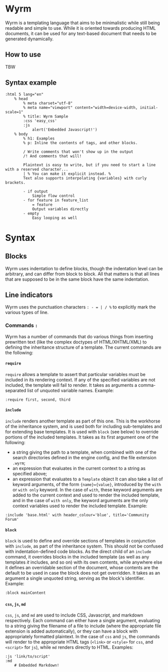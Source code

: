 # Wyrm
Wyrm is a templating language that aims to be minimalistic while still being readable and simple to use. While it is oriented towards producing HTML documents, it can be used for any text-based document that needs to be generated dynamically.

## How to use
TBW

## Syntax example
```
:html 5 lang="en"
    % head
        % meta charset="utf-8"
        % meta name="viewport" content="width=device-width, initial-scale=1"
        % title: Wyrm Sample
        :css 'easy_css'
        :js
            alert('Embedded Javascript!')
    % body
        % h1: Examples
        % p: Inline the contents of tags, and other blocks.

        / Write comments that won't show up in the output
        /! And comments that will!

        Plaintext is easy to write, but if you need to start a line with a reserved character...
        | % You can make it explicit instead. %
        Text also supports interpolating {variables} with curly brackets.

        - if output
            Simple flow control
        - for feature in feature_list
            = feature
            Output variables directly
        - empty
            Easy looping as well
```
# Syntax

## Blocks
Wyrm uses indentation to define blocks, though the indentation level can be arbitrary, and can differ from block to block. All that matters is that all lines that are supposed to be in the same block have the same indentation.

## Line indicators
Wyrm uses the punctuation characters `: - = | / %` to explicitly mark the various types of line.

### Commands `:`
Wyrm has a number of commands that do various things from inserting prewritten text (like the complex doctypes of HTML/XHTML/XML) to defining the inheritance structure of a template. The current commands are the following:

#### `require`
`require` allows a template to assert that particular variables must be included in its rendering context. If any of the specified variables are not included, the template will fail to render. It takes as arguments a comma-separated list of unquoted variable names. Example:
```
:require first, second, third
```

#### `include`
`include` renders another template as part of this one. This is the workhorse of the inheritance system, and is used both for including sub-templates and for extending base templates. It is used with `block` (see below) to override portions of the included templates. It takes as its first argument one of the following:
- a string giving the path to a template, when combined with one of the search directories defined in the engine config, and the file extension `.wyrm`;
- an expression that evaluates in the current context to a string as specified above;
- an expression that evaluates to a `Template` object
It can also take a list of keyword arguments, of the form `{name}={value}`, introduced by the `with` or `with only` keyword. In the case of `with`, these keyword arguments are added to the current context and used to render the included template, and in the case of `with only`, the keyword arguments are the only context variables used to render the included template.
Example:
```
:include 'base.html' with header_colour='blue', title='Community Forum'
```

#### `block`
`block` is used to define and override sections of templates in conjunction with `include`, as part of the inheritance system. This should not be confused with indentation-defined code blocks. As the direct child of an `include` command, it overrides blocks in the included template (as well as any templates *it* includes, and so on) with its own contents, while anywhere else it defines an overridable section of the document, whose contents are the default to be used in case the block does not get overridden. It takes as an argument a single unquoted string, serving as the block's identifier. Example:
```
:block mainContent
```

#### `css`, `js`, `md`
`css`, `js`, and `md` are used to include CSS, Javascript, and markdown respectively. Each command can either have a single argument, evaluating to a string giving the filename of a file to include (where the appropriate file extension is added automatically), or they can have a block with appropriately formatted plaintext. In the case of `css` and `js`, the commands will render to the appropriate HTML tags (`<link>` or `<style>` for `css`, and `<script>` for `js`), while `md` renders directly to HTML. Examples:
```
:js 'link/to/script'
:md
    # Embedded Markdown!
```

